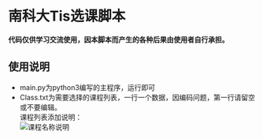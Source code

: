 # 南科大Tis选课脚本  
**代码仅供学习交流使用，因本脚本而产生的各种后果由使用者自行承担。**  
## 使用说明  
- main.py为python3编写的主程序，运行即可  
- Class.txt为需要选择的课程列表，一行一个数据，因编码问题，第一行请留空或不要编辑。  
课程列表添加说明：  
![课程名称说明](https://github.com/GhostFrankWu/SUSTech_Tools/blob/main/tis%E6%8A%A2%E8%AF%BE%E8%84%9A%E6%9C%AC/help.png)
